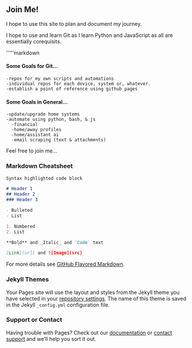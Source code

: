 ## Join Me!
I hope to use this site to plan and document my journey.

I hope to use and learn Git as I learn Python and JavaScript as all are essentially corequisits.

'''''markdown

 #### Some Goals for Git...
    -repos for my own scripts and automations
    -individual repos for each device, system or, whatever.
    -establish a point of reference using github pages
    

  
  #### Some Goals in General...
    -update/upgrade home systems
    -automate using python, bash, & js
      -financial
      -home/away profiles
      -home/assistant ai  
      -email scraping (text & attachments)
      
Feel free to join me...

### Markdown Cheatsheet

```markdown
Syntax highlighted code block

# Header 1
## Header 2
### Header 3

- Bulleted
- List

1. Numbered
2. List

**Bold** and _Italic_ and `Code` text

[Link](url) and ![Image](src)
```

For more details see [GitHub Flavored Markdown](https://guides.github.com/features/mastering-markdown/).

### Jekyll Themes

Your Pages site will use the layout and styles from the Jekyll theme you have selected in your [repository settings](https://github.com/imlearninggit/imlearninggit/settings). The name of this theme is saved in the Jekyll `_config.yml` configuration file.

### Support or Contact

Having trouble with Pages? Check out our [documentation](https://docs.github.com/categories/github-pages-basics/) or [contact support](https://github.com/contact) and we’ll help you sort it out.
